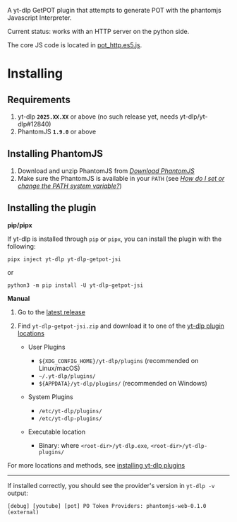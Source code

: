 A yt-dlp GetPOT plugin that attempts to generate POT with the phantomjs Javascript Interpreter.

Current status: works with an HTTP server on the python side.

The core JS code is located in [pot_http.es5.js](<js/src/pot_http.es5.cjs>).

# Installing

## Requirements
1. yt-dlp **`2025.XX.XX`** or above (no such release yet, needs yt-dlp/yt-dlp#12840)
2. PhantomJS **`1.9.0`** or above

## Installing PhantomJS

1. Download and unzip PhantomJS from [*Download PhantomJS*](<https://phantomjs.org/download.html>)
2. Make sure the PhantomJS is available in your `PATH` (see [*How do I set or change the PATH system variable?*](<https://www.java.com/en/download/help/path.html>))

## Installing the plugin

**pip/pipx**

If yt-dlp is installed through `pip` or `pipx`, you can install the plugin with the following:

```
pipx inject yt-dlp yt-dlp-getpot-jsi
```
or

```
python3 -m pip install -U yt-dlp-getpot-jsi
```

**Manual**

1. Go to the [latest release](<https://github.com/grqz/yt-dlp-getpot-jsi/releases/latest>)
2. Find `yt-dlp-getpot-jsi.zip` and download it to one of the [yt-dlp plugin locations](<https://github.com/yt-dlp/yt-dlp#installing-plugins>)

    - User Plugins
        - `${XDG_CONFIG_HOME}/yt-dlp/plugins` (recommended on Linux/macOS)
        - `~/.yt-dlp/plugins/`
        - `${APPDATA}/yt-dlp/plugins/` (recommended on Windows)
    
    - System Plugins
       -  `/etc/yt-dlp/plugins/`
       -  `/etc/yt-dlp-plugins/`
    
    - Executable location
        - Binary: where `<root-dir>/yt-dlp.exe`, `<root-dir>/yt-dlp-plugins/`

For more locations and methods, see [installing yt-dlp plugins](<https://github.com/yt-dlp/yt-dlp#installing-plugins>)

---

If installed correctly, you should see the provider's version in `yt-dlp -v` output:

    [debug] [youtube] [pot] PO Token Providers: phantomjs-web-0.1.0 (external)
